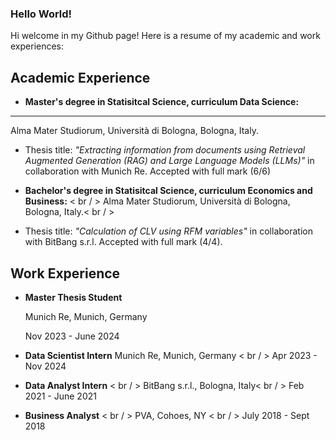### Hello World!
Hi welcome in my Github page! Here is a resume of my academic and work experiences:

## Academic Experience
+ **Master's degree in Statisitcal Science, curriculum Data Science:**
---
Alma Mater Studiorum, Università di Bologna, Bologna, Italy.
- Thesis title: *"Extracting information from documents using Retrieval Augmented Generation (RAG) and Large Language Models (LLMs)"* in collaboration with Munich Re. Accepted with full mark (6/6)

+ **Bachelor's degree in Statisitcal Science, curriculum Economics and Business:** < br / >
Alma Mater Studiorum, Università di Bologna, Bologna, Italy.< br / >
- Thesis title: *"Calculation of CLV using RFM variables"* in collaboration with BitBang s.r.l. Accepted with full mark (4/4).

## Work Experience
+ **Master Thesis Student**

  Munich Re, Munich, Germany

  Nov 2023 - June 2024

+ **Data Scientist Intern** 
Munich Re, Munich, Germany < br / >
Apr 2023 - Nov 2024

+ **Data Analyst Intern** < br / >
BitBang s.r.l., Bologna, Italy< br / >
Feb 2021 - June 2021

+ **Business Analyst** < br / >
PVA, Cohoes, NY < br / >
July 2018 - Sept 2018





